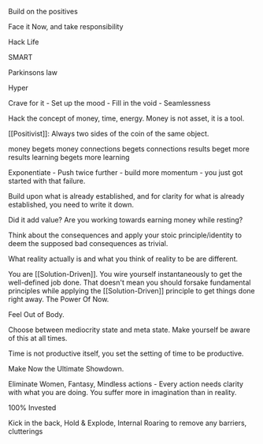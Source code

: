 Build on the positives

Face it Now, and take responsibility

Hack Life

SMART

Parkinsons law

Hyper

Crave for it - Set up the mood - Fill in the void - Seamlessness

Hack the concept of money, time, energy.
Money is not asset, it is a tool.

[[Positivist]]: Always two sides of the coin of the same object.

money begets money
connections begets connections
results beget more results
learning begets more learning

Exponentiate - Push twice further - build more momentum - you just got started with that failure.

Build upon what is already established, and for clarity for what is already established, you need to write it down.

Did it add value? Are you working towards earning money while resting?

Think about the consequences and apply your stoic principle/identity to deem the supposed bad consequences as trivial.

What reality actually is and what you think of reality to be are different.

You are [[Solution-Driven]]. You wire yourself instantaneously to get the well-defined job done. That doesn't mean you should forsake fundamental principles while applying the [[Solution-Driven]] principle to get things done right away. The Power Of Now. 

Feel Out of Body.

Choose between mediocrity state and meta state. Make yourself be aware of this at all times.

Time is not productive itself, you set the setting of time to be productive.

Make Now the Ultimate Showdown.

Eliminate Women, Fantasy, Mindless actions - Every action needs clarity with what you are doing.
You suffer more in imagination than in reality.

100% Invested

Kick in the back, Hold & Explode, Internal Roaring to remove any barriers, clutterings

